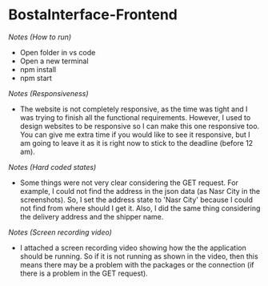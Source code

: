 # BostaInterface-Frontend

*Notes (How to run)*
- Open folder in vs code
- Open a new terminal
- npm install
- npm start

*Notes (Responsiveness)*
- The website is not completely responsive, as the time was tight and I was trying to finish all the functional requirements. However, I used to design websites to be responsive so I can make this one responsive too. You can give me extra time if you would like to see it responsive, but I am going to leave it as it is right now to stick to the deadline (before 12 am).

*Notes (Hard coded states)*
- Some things were not very clear considering the GET request. For example, I could not find the address in the json data (as Nasr City in the screenshots). So, I set the address state to 'Nasr City' because I could not find from where should I get it. Also, I did the same thing considering the delivery address and the shipper name.

*Notes (Screen recording video)*
- I attached a screen recording video showing how the the application should be running. So if it is not running as shown in the video, then this means there may be a problem with the packages or the connection (if there is a problem in the GET request). 
